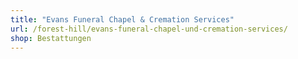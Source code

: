 ```yaml
---
title: "Evans Funeral Chapel & Cremation Services"
url: /forest-hill/evans-funeral-chapel-und-cremation-services/
shop: Bestattungen
---
```

